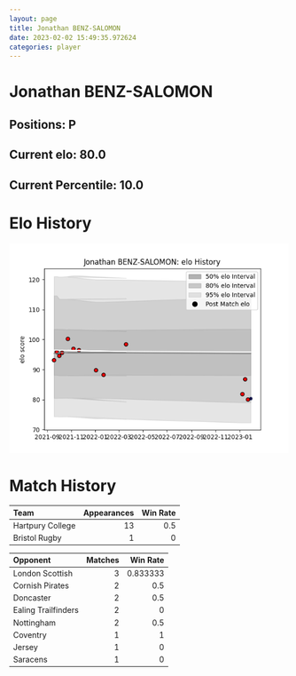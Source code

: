 ```yaml
---  
layout: page  
title: Jonathan BENZ-SALOMON  
date: 2023-02-02 15:49:35.972624  
categories: player  
---
```

# Jonathan BENZ-SALOMON

## Positions: P

## Current elo: 80.0

## Current Percentile: 10.0

# Elo History


![elo history](history_JonathanBENZ-SALOMON.png)
# Match History


| Team             |   Appearances |   Win Rate |
|:-----------------|--------------:|-----------:|
| Hartpury College |            13 |        0.5 |
| Bristol Rugby    |             1 |        0   |

| Opponent            |   Matches |   Win Rate |
|:--------------------|----------:|-----------:|
| London Scottish     |         3 |   0.833333 |
| Cornish Pirates     |         2 |   0.5      |
| Doncaster           |         2 |   0.5      |
| Ealing Trailfinders |         2 |   0        |
| Nottingham          |         2 |   0.5      |
| Coventry            |         1 |   1        |
| Jersey              |         1 |   0        |
| Saracens            |         1 |   0        |